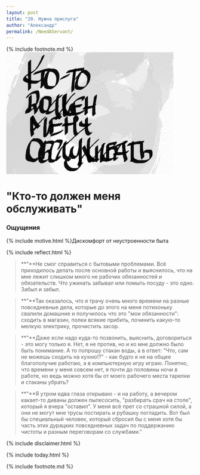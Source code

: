 ```yaml
---
layout: post
title: "20. Нужна прислуга"
author: "Александр"
permalink: /NeedAServant/
---
```

{% include footnote.md %}
!["Без прислуги нет проееккта"](/_img/20.jpg)
# "Кто-то должен меня обслуживать"

### Ощущения
{% include motive.html %}Дискомфорт от неустроенности быта

{% include reflect.html %}
>**"**Не смог справиться с бытовыми проблемами. Всё приходилось делать после основной работы и выяснилось, что на мне лежит слишком много не рабочих обязанностей и обязательств. Что ужинать забывал или помыть посуду - это одно. Забыл и забыл. 

>**"**Так оказалось, что я трачу очень много времени на разные повседневные дела, которые до этого на меня потихоньку свалили домашние и получилось что это "мои обязанности": сходить в магазин, полки всякие прибить, починить какую-то мелкую электрику, прочистить засор. 

>**"**Даже если надо куда-то позвонить, выяснить, договориться - это могу только я. Нет, я не против, но и ко мне должно было быть понимание. А то попрошу стакан воды, а в ответ: "Что, сам не можешь сходить на кухню!?" - как будто я не на общее благополучие работаю, а в компьютерную игру играю. Понятно, что времени у меня совсем нет, я почти до половины ночи в работе, но ведь можно хотя бы от моего рабочего места тарелки и стаканы убрать? 

>**"**Я утром едва глаза открываю - и на работу, а вечером какает-то диваны должен пылесосить, "разбирать срач на столе", который я вчера "оставил". У меня всё прет со страшной силой, а они не могут мне трусы постирать и рубашку погладить. Вот был бы специальный человек, который сбросил бы с меня хотя бы часть этих дурацких повседневных задач по поддержанию чистоты и разным переговорам со службами."

{% include disclaimer.html %}

{% include today.html %}

{% include footnote.md %}
